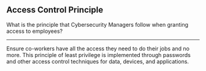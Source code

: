 ## Access Control Principle

What is the principle that Cybersecurity Managers follow when granting access to employees?

---

Ensure co-workers have all the access they need to do their jobs and no more. This principle of least privilege is implemented through passwords and other access control techniques for data, devices, and applications.

